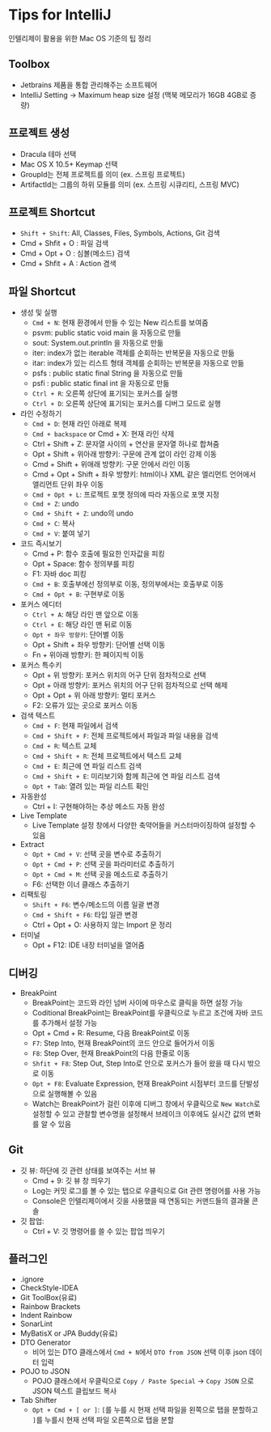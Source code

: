 # Tips for IntelliJ
인텔리제이 활용을 위한 Mac OS 기준의 팁 정리

## Toolbox
- Jetbrains 제품을 통합 관리해주는 소프트웨어
- IntelliJ Setting -> Maximum heap size 설정 (맥북 메모리가 16GB  4GB로 증량)

## 프로젝트 생성
- Dracula 테마 선택
- Mac OS X 10.5+ Keymap 선택
- GroupId는 전체 프로젝트를 의미 (ex. 스프링 프로젝트)
- ArtifactId는 그룹의 하위 모듈를 의미 (ex. 스프링 시큐리티, 스프링 MVC)

## 프로젝트 Shortcut
- `Shift + Shift`: All, Classes, Files, Symbols, Actions, Git 검색
- Cmd + Shfit + O : 파일 검색
- Cmd + Opt + O : 심볼(메소드) 검색
- Cmd + Shfit + A : Action 겸색

## 파일 Shortcut
- 생성 및 실행
  - `Cmd + N`: 현재 환경에서 만들 수 있는 New 리스트를 보여줌
  - psvm: public static void main 을 자동으로 만듦
  - sout: System.out.println 을 자동으로 만듦
  - iter: index가 없는 iterable 객체를 순회하는 반복문을 자동으로 만듦
  - itar: index가 있는 리스트 형태 객체를 순회하는 반복문을 자동으로 만듦
  - psfs : public static final String 을 자동으로 만듦
  - psfi : public static final int 을 자동으로 만듦
  - `Ctrl + R`: 오른쪽 상단에 표기되는 포커스를 실행
  - `Ctrl + D`: 오른쪽 상단에 표기되는 포커스를 디버그 모드로 실행
- 라인 수정하기
  - `Cmd + D`: 현재 라인 아래로 복제
  - `Cmd + backspace` or Cmd + X: 현재 라인 삭제
  - Ctrl + Shift + Z: 문자열 사이의 + 연산을 문자열 하나로 합쳐줌
  - Opt + Shift + 위아래 방향키: 구문에 관계 없이 라인 강제 이동
  - Cmd + Shift + 위애래 방향키: 구문 안에서 라인 이동
  - Cmd + Opt + Shift + 좌우 방향키: html이나 XML 같은 엘리먼트 언어에서 앨리먼트 단위 좌우 이동
  - `Cmd + Opt + L`: 프로젝트 포맷 정의에 따라 자동으로 포맷 지정
  - `Cmd + Z`: undo
  - `Cmd + Shift + Z`: undo의 undo
  - `Cmd + C`: 복사
  - `Cmd + V`: 붙여 넣기
- 코드 즉시보기
  - Cmd + P: 함수 호출에 필요한 인자값을 피킹
  - Opt + Space: 함수 정의부를 피킹
  - F1: 자바 doc 피킹
  - `Cmd + B`: 호출부에선 정의부로 이동, 정의부에서는 호출부로 이동
  - `Cmd + Opt + B`: 구현부로 이동
- 포커스 에디터
  - `Ctrl + A`: 해당 라인 맨 앞으로 이동
  - `Ctrl + E`: 해당 라인 맨 뒤로 이동
  - `Opt + 좌우 방향키`: 단어별 이동
  - Opt + Shift + 좌우 방향키: 단어별 선택 이동
  - Fn + 위아래 방향키: 한 페이지씩 이동
- 포커스 특수키
  - Opt + 위 방향키: 포커스 위치의 어구 단위 점차적으로 선택
  - Opt + 아래 방향키: 포커스 위치의 어구 단위 점차적으로 선택 해제
  - Opt + Opt + 위 아래 방향키: 멀티 포커스
  - F2: 오류가 있는 곳으로 포커스 이동
- 검색 텍스트
  - `Cmd + F`: 현재 파일에서 검색
  - `Cmd + Shift + F`: 전체 프로젝트에서 파일과 파일 내용을 검색
  - `Cmd + R`: 텍스트 교체
  - `Cmd + Shift + R`: 전체 프로젝트에서 텍스트 교체
  - `Cmd + E`: 최근에 연 파일 리스트 검색
  - `Cmd + Shift + E`: 미리보기와 함께 최근에 연 파일 리스트 검색
  - `Opt + Tab`: 열려 있는 파일 리스트 확인
- 자동완성
  - Ctrl + I: 구현해야하는 추상 메소드 자동 완성
- Live Template
  - Live Template 설정 창에서 다양한 축약어들을 커스터마이징하여 설정할 수 있음
- Extract
  - `Opt + Cmd + V`: 선택 곳을 변수로 추출하기
  - `Opt + Cmd + P`: 선택 곳을 파라미터로 추출하기
  - `Opt + Cmd + M`: 선택 곳을 메소드로 추출하기
  - F6: 선택한 이너 클래스 추출하기
- 리팩토링
  - `Shift + F6`: 변수/메소드의 이름 일괄 변경
  - `Cmd + Shift + F6`: 타입 일관 변경
  - Ctrl + Opt + O: 사용하지 않는 Import 문 정리
- 터미널
  - Opt + F12: IDE 내장 터미널을 열어줌
  
## 디버깅
- BreakPoint
  - BreakPoint는 코드와 라인 넘버 사이에 마우스로 클릭을 하면 설정 가능
  - Coditional BreakPoint는 BreakPoint를 우클릭으로 누르고 조건에 자바 코드를 추가해서 설정 가능
  - Opt + Cmd + R: Resume, 다음 BreakPoint로 이동
  - `F7`: Step Into, 현재 BreakPoint의 코드 안으로 들어가서 이동
  - `F8`: Step Over, 현재 BreakPoint의 다음 한줄로 이동
  - `Shfit + F8`: Step Out, Step Into로 안으로 포커스가 들어 왔을 때 다시 밖으로 이동
  - `Opt + F8`: Evaluate Expression, 현재 BreakPoint 시점부터 코드를 단발성으로 실행해볼 수 있음
  - Watch는 BreakPoint가 걸린 이후에 디버그 창에서 우클릭으로 `New Watch`로 설정할 수 있고 관찰할 변수명을 설정해서 브레이크 이후에도 실시간 값의 변화를 알 수 있음 

## Git
- 깃 뷰: 하단에 깃 관련 상태를 보여주는 서브 뷰
  - Cmd + 9: 깃 뷰 창 띄우기
  - Log는 커밋 로그를 볼 수 있는 탭으로 우클릭으로 Git 관련 명령어를 사용 가능 
  - Console은 인텔리제이에서 깃을 사용했을 때 연동되는 커맨드들의 결과물 콘솔
- 깃 팝업:
  - Ctrl + V: 깃 명령어를 쓸 수 있는 팝업 띄우기
  
## 플러그인
- .ignore
- CheckStyle-IDEA
- Git ToolBox(유료)
- Rainbow Brackets
- Indent Rainbow
- SonarLint
- MyBatisX or JPA Buddy(유료)
- DTO Generator
  - 비어 있는 DTO 클래스에서 `Cmd + N`에서 `DTO from JSON` 선택 이후 json 데이터 입력 
- POJO to JSON
  - POJO 클래스에서 우클릭으로 `Copy / Paste Special` -> `Copy JSON` 으로 JSON 텍스트 클립보드 복사
- Tab Shifter
  - `Opt + Cmd + [ or ]`: `[`를 누를 시 현재 선택 파일을 왼쪽으로 탭을 분할하고 `]`를 누를시 현재 선택 파일 오른쪽으로 탭을 분할
